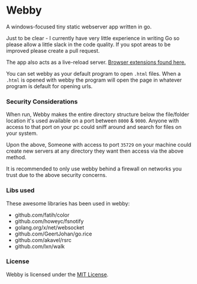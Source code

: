 # Webby

A windows-focused tiny static webserver app written in go.

Just to be clear - I currently have very little experience in writing Go so please allow a little slack in the code quality.
If you spot areas to be improved please create a pull request.

The app also acts as a live-reload server. [Browser extensions found here.](http://livereload.com/extensions/)

You can set webby as your default program to open `.html` files. When a `.html` is opened with webby the program will open the page in whatever program is default for opening urls.

### Security Considerations

When run, Webby makes the entire directory structure below the file/folder location it's used available on a port between `8000` & `9000`. Anyone with access to that port on your pc could sniff around and search for files on your system.

Upon the above, Someone with access to port `35729` on your machine could create new servers at any directory they want then access via the above method. 

It is recommended to only use webby behind a firewall on networks you trust due to the above security concerns.

### Libs used

These awesome libraries has been used in webby:
* github.com/fatih/color
* github.com/howeyc/fsnotify
* golang.org/x/net/websocket
* github.com/GeertJohan/go.rice
* github.com/akavel/rsrc
* github.com/lxn/walk

### License

Webby is licensed under the [MIT License](https://opensource.org/licenses/MIT).